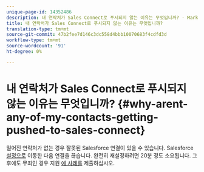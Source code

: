 ```yaml
---
unique-page-id: 14352486
description: 내 연락처가 Sales Connect로 푸시되지 않는 이유는 무엇입니까? - Marketing Docs - 제품 설명서
title: 내 연락처가 Sales Connect로 푸시되지 않는 이유는 무엇입니까?
translation-type: tm+mt
source-git-commit: 47b2fee7d146c3dc558d4bbb10070683f4cdfd3d
workflow-type: tm+mt
source-wordcount: '91'
ht-degree: 0%

---
```



# 내 연락처가 Sales Connect로 푸시되지 않는 이유는 무엇입니까? {#why-arent-any-of-my-contacts-getting-pushed-to-sales-connect}

밀어진 연락처가 없는 경우 잘못된 Salesforce 연결이 있을 수 있습니다. Salesforce [설정으로](http://toutapp.com/next#settings/crm/salesforce/configure) 이동한 다음 연결을 끊습니다. 완전히 재설정하려면 20분 정도 소요됩니다. 그 후에도 무죄인 경우 지원 [에 사례를](http://nation.marketo.com/community/support_solutions) 제출하십시오.
